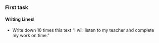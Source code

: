 ### First task

#### Writing Lines!

- Write down 10 times this text “I will listen to my teacher and complete my work on time.”
